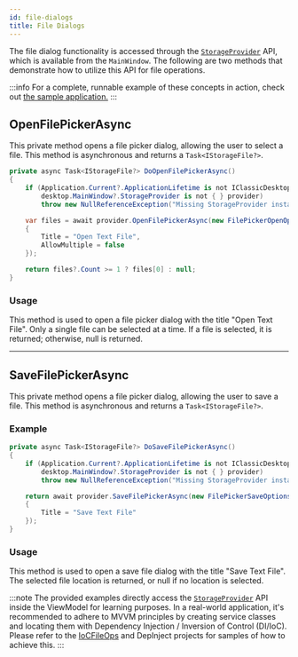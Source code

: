 ```yaml
---
id: file-dialogs
title: File Dialogs
---
```


The file dialog functionality is accessed through the [`StorageProvider`](../../concepts/services/storage-provider) API, which is available from the `MainWindow`. The following are two methods that demonstrate how to utilize this API for file operations.

:::info
For a complete, runnable example of these concepts in action, check out [the sample application.](https://github.com/AvaloniaUI/AvaloniaUI.QuickGuides/tree/main/FileOps) 
:::

## OpenFilePickerAsync

This private method opens a file picker dialog, allowing the user to select a file. This method is asynchronous and returns a `Task<IStorageFile?>`.

```cs
private async Task<IStorageFile?> DoOpenFilePickerAsync()
{
    if (Application.Current?.ApplicationLifetime is not IClassicDesktopStyleApplicationLifetime desktop ||
        desktop.MainWindow?.StorageProvider is not { } provider)
        throw new NullReferenceException("Missing StorageProvider instance.");

    var files = await provider.OpenFilePickerAsync(new FilePickerOpenOptions()
    {
        Title = "Open Text File",
        AllowMultiple = false
    });

    return files?.Count >= 1 ? files[0] : null;
}
```

### Usage
This method is used to open a file picker dialog with the title "Open Text File". Only a single file can be selected at a time. If a file is selected, it is returned; otherwise, null is returned.


---

## SaveFilePickerAsync

This private method opens a file picker dialog, allowing the user to save a file. This method is asynchronous and returns a `Task<IStorageFile?>`.

### Example

```cs
private async Task<IStorageFile?> DoSaveFilePickerAsync()
{
    if (Application.Current?.ApplicationLifetime is not IClassicDesktopStyleApplicationLifetime desktop ||
        desktop.MainWindow?.StorageProvider is not { } provider)
        throw new NullReferenceException("Missing StorageProvider instance.");

    return await provider.SaveFilePickerAsync(new FilePickerSaveOptions()
    {
        Title = "Save Text File"
    });
}
```

### Usage
This method is used to open a save file dialog with the title "Save Text File". The selected file location is returned, or null if no location is selected.

:::note
The provided examples directly access the [`StorageProvider`](../../concepts/services/storage-provider) API inside the ViewModel for learning purposes. In a real-world application, it's recommended to adhere to MVVM principles by creating service classes and locating them with Dependency Injection / Inversion of Control (DI/IoC). Please refer to the [IoCFileOps](https://github.com/AvaloniaUI/AvaloniaUI.QuickGuides/tree/main/IoCFileOps) and DepInject projects for samples of how to achieve this.
:::





















